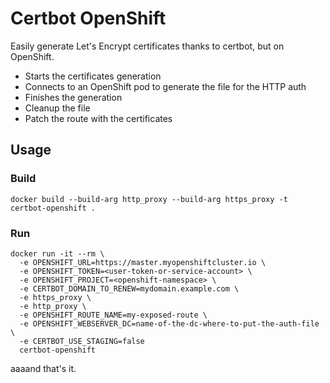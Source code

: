 # Certbot OpenShift

Easily generate Let's Encrypt certificates thanks to certbot, but on OpenShift.

- Starts the certificates generation
- Connects to an OpenShift pod to generate the file for the HTTP auth
- Finishes the generation
- Cleanup the file
- Patch the route with the certificates

## Usage

### Build

```
docker build --build-arg http_proxy --build-arg https_proxy -t certbot-openshift .
```

### Run

```
docker run -it --rm \
  -e OPENSHIFT_URL=https://master.myopenshiftcluster.io \
  -e OPENSHIFT_TOKEN=<user-token-or-service-account> \
  -e OPENSHIFT_PROJECT=<openshift-namespace> \
  -e CERTBOT_DOMAIN_TO_RENEW=mydomain.example.com \
  -e https_proxy \
  -e http_proxy \
  -e OPENSHIFT_ROUTE_NAME=my-exposed-route \
  -e OPENSHIFT_WEBSERVER_DC=name-of-the-dc-where-to-put-the-auth-file \
  -e CERTBOT_USE_STAGING=false
  certbot-openshift
```

aaaand that's it.
